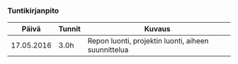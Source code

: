 ### Tuntikirjanpito
Päivä | Tunnit | Kuvaus
--------------- | ----- | ------
17.05.2016 | 3.0h | Repon luonti, projektin luonti, aiheen suunnittelua